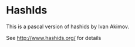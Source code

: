 HashIds
=======

This is a pascal version of hashids by Ivan Akimov.

See http://www.hashids.org/ for details


